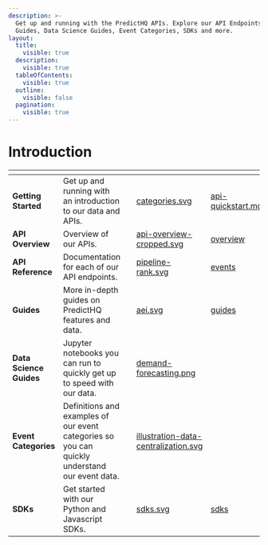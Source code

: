 ```yaml
---
description: >-
  Get up and running with the PredictHQ APIs. Explore our API Endpoints, API
  Guides, Data Science Guides, Event Categories, SDKs and more.
layout:
  title:
    visible: true
  description:
    visible: true
  tableOfContents:
    visible: true
  outline:
    visible: false
  pagination:
    visible: true
---
```


# Introduction

<table data-card-size="large" data-view="cards" data-full-width="false"><thead><tr><th></th><th></th><th></th><th data-hidden data-card-cover data-type="files"></th><th data-hidden data-card-target data-type="content-ref"></th></tr></thead><tbody><tr><td><strong>Getting Started</strong></td><td>Get up and running with an introduction to our data and APIs.</td><td></td><td><a href=".gitbook/assets/categories.svg">categories.svg</a></td><td><a href="getting-started/api-quickstart.md">api-quickstart.md</a></td></tr><tr><td><strong>API Overview</strong></td><td>Overview of our APIs.</td><td></td><td><a href=".gitbook/assets/api-overview-cropped.svg">api-overview-cropped.svg</a></td><td><a href="predicthq-api/overview/">overview</a></td></tr><tr><td><strong>API Reference</strong></td><td>Documentation for each of our API endpoints.</td><td></td><td><a href=".gitbook/assets/pipeline-rank.svg">pipeline-rank.svg</a></td><td><a href="api/events/">events</a></td></tr><tr><td><strong>Guides</strong></td><td>More in-depth guides on PredictHQ features and data.</td><td></td><td><a href=".gitbook/assets/aei.svg">aei.svg</a></td><td><a href="getting-started/guides/">guides</a></td></tr><tr><td><strong>Data Science Guides</strong></td><td>Jupyter notebooks you can run to quickly get up to speed with our data.</td><td></td><td><a href=".gitbook/assets/demand-forecasting.png">demand-forecasting.png</a></td><td></td></tr><tr><td><strong>Event Categories</strong></td><td>Definitions and examples of our event categories so you can quickly understand our event data.</td><td></td><td><a href=".gitbook/assets/illustration-data-centralization.svg">illustration-data-centralization.svg</a></td><td></td></tr><tr><td><strong>SDKs</strong></td><td>Get started with our Python and Javascript SDKs.</td><td></td><td><a href=".gitbook/assets/sdks.svg">sdks.svg</a></td><td><a href="predicthq-api/sdks/">sdks</a></td></tr></tbody></table>

